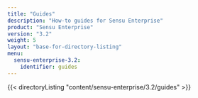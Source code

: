 ```yaml
---
title: "Guides"
description: "How-to guides for Sensu Enterprise"
product: "Sensu Enterprise"
version: "3.2"
weight: 5
layout: "base-for-directory-listing"
menu:
  sensu-enterprise-3.2:
    identifier: guides
---
```


{{< directoryListing "content/sensu-enterprise/3.2/guides" >}}
